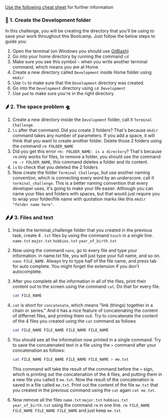 [Use the following cheat sheet](https://github.com/JoinCODED/TASK-command-line/blob/main/Cheatsheet.md) for further information

### 🍋 1. Create the Development folder

In this challenge, you will be creating the directory that you'll be using to save your work throughout this Bootcamp. Just follow the below steps to guide you:

1. Open the terminal (on Windows you should use [GitBash](https://github.com/git-for-windows/git/releases/download/v2.26.2.windows.1/Git-2.26.2-64-bit.exe))
2. Go into your home directory by running the command `cd`
3. Make sure you see this symbol `~` when you write another terminal command, which means you are at Home.
4. Create a new directory called `Development` inside Home folder using `mkdir`
5. Use `ls` to make sure that the `Development` directory was created.
6. Go into the `Development` directory using `cd Development`
7. Use `pwd` to make sure you're in the right directory

### 🌶 2. The space problem 🛸

1. Create a new directory inside the `Development` folder, call it `Terminal Challenge`.
2. `ls` after that command. Did you create 2 folders? That's because `mkdir` command takes any number of parameters. If you add a space, it will think that you want to create another folder. Delete those 2 folders using the command `rm FOLDER_NAME`
3. Did you get this error `rm: FOLDER_NAME: is a directory`? That's because `rm` only works for files, to remove a folder, you should use the command `rm -r FOLDER_NAME`, this command deletes a folder and its content.
4. `ls` to check that you deleted the 2 folders
5. Now create the folder `Terminal Challenge`, but use another naming convention, which is connecting every word by an underscore. call it `terminal_challenge`. This is a better naming convention that every developer uses, it's going to make your life easier. Although you can name your files and folders with spaces, but that would just require you to wrap your folder/file name with quotation marks like this `mkdir "folder name here"`.

### 🌶🌶 3. Files and text

1. Inside the terminal_challenge folder that you created in the previous task, create 4 `.txt` files by using the command `touch` in a single line. `name.txt` `major.txt` `hobbies.txt` `year_of_birth.txt`
2. Now using the command `nano`, go to every file and type your information. in name.txt file, you will just type your full name, and so on. `nano FILE_NAME`. Always try to type half of the file name, and press tab for auto complete. You might forget the extension if you don't autocomplete.
3. After you complete all the information in all of the files, print their content out to the screen using the command `cat`. Do that for every file.

   ```bash
   cat FILE_NAME
   ```

4. `cat` is short for `concatenate`, which means "link (things) together in a chain or series." And it has a nice feature of concatenating the content of differnet files, and printing them out. Try to concatenate the content of the 4 files you created using the `cat` command as follows

   ```bash
   cat FILE_NAME FILE_NAME FILE_NAME FILE_NAME
   ```

5. You should see all the information now printed in a single command. Try to save the concatenated text in a file using the `>` command after your concatenation as follows:

   ```bash
   cat FILE_NAME FILE_NAME FILE_NAME FILE_NAME > me.txt
   ```

   This command will take the result of the command before the `>` sign, which is printing out the concatenation of the 4 files, and putting them in a new file you called it `me.txt`. Now the result of the concatenation is saved in a file called `me.txt`. Print out the content of the file `me.txt` that you created in the previous command using the `cat` again `cat me.txt`.

6. Now remove all the files `name.txt` `major.txt` `hobbies.txt` `year_of_birth.txt` using the command `rm` in one line. `rm FILE_NAME FILE_NAME FILE_NAME FILE_NAME` and just keep `me.txt`
